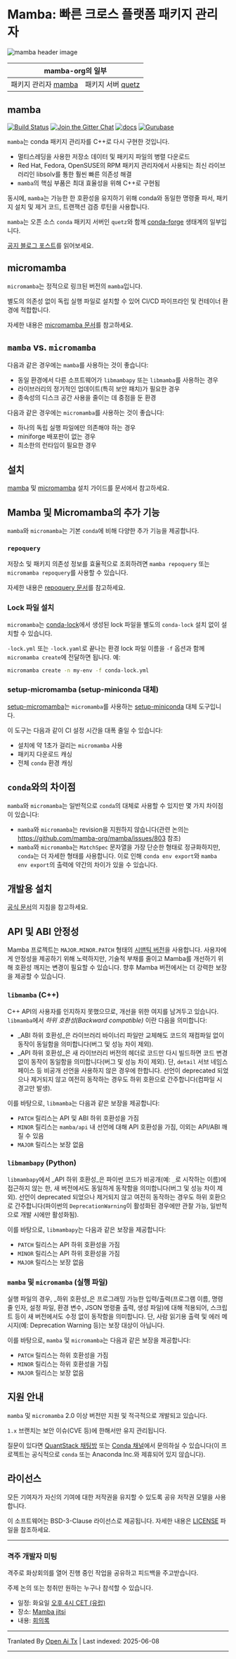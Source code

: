 # Mamba: 빠른 크로스 플랫폼 패키지 관리자

![mamba header image](https://raw.githubusercontent.com/mamba-org/mamba/main/docs/assets/mamba_header.png)

<!-- markdownlint-disable-file MD033 -->

<table>
<thead align="center" cellspacing="10">
  <tr>
    <th colspan="3" align="center" border="">mamba-org의 일부</th>
  </tr>
</thead>
<tbody>
  <tr background="#FFF">
    <td align="center">패키지 관리자 <a href="https://github.com/mamba-org/mamba">mamba</a></td>
    <td align="center">패키지 서버 <a href="https://github.com/mamba-org/quetz">quetz</a></td>
  </tr>
</tbody>
</table>

## mamba

[![Build Status](https://github.com/mamba-org/mamba/actions/workflows/tests.yml/badge.svg)](https://github.com/mamba-org/mamba/actions/workflows/tests.yml?query=branch%3Amain)
[![Join the Gitter Chat](https://badges.gitter.im/Join%20Chat.svg)](https://gitter.im/mamba-org/Lobby?utm_source=badge&utm_medium=badge&utm_campaign=pr-badge&utm_content=badge)
[![docs](https://readthedocs.org/projects/mamba/badge/?version=latest&style=flat)](https://mamba.readthedocs.io/en/latest)
[![Gurubase](https://img.shields.io/badge/Gurubase-Ask%20mamba%20Guru-006BFF)](https://gurubase.io/g/mamba)

`mamba`는 conda 패키지 관리자를 C++로 다시 구현한 것입니다.

- 멀티스레딩을 사용한 저장소 데이터 및 패키지 파일의 병렬 다운로드
- Red Hat, Fedora, OpenSUSE의 RPM 패키지 관리자에서 사용되는 최신 라이브러리인 libsolv를 통한 훨씬 빠른 의존성 해결
- `mamba`의 핵심 부품은 최대 효율성을 위해 C++로 구현됨

동시에, `mamba`는 가능한 한 호환성을 유지하기 위해 conda와 동일한 명령줄 파서, 패키지 설치 및 제거 코드, 트랜잭션 검증 루틴을 사용합니다.

`mamba`는 오픈 소스 `conda` 패키지 서버인 `quetz`와 함께 [conda-forge](https://conda-forge.org/) 생태계의 일부입니다.

[공지 블로그 포스트](https://medium.com/@QuantStack/open-software-packaging-for-science-61cecee7fc23)를 읽어보세요.

## micromamba

`micromamba`는 정적으로 링크된 버전의 `mamba`입니다.

별도의 의존성 없이 독립 실행 파일로 설치할 수 있어 CI/CD 파이프라인 및 컨테이너 환경에 적합합니다.

자세한 내용은 [micromamba 문서](https://mamba.readthedocs.io/en/latest/user_guide/micromamba.html)를 참고하세요.

## `mamba` vs. `micromamba`

다음과 같은 경우에는 `mamba`를 사용하는 것이 좋습니다:

- 동일 환경에서 다른 소프트웨어가 `libmambapy` 또는 `libmamba`를 사용하는 경우
- 라이브러리의 정기적인 업데이트(특히 보안 패치)가 필요한 경우
- 종속성의 디스크 공간 사용을 줄이는 데 중점을 둔 환경

다음과 같은 경우에는 `micromamba`를 사용하는 것이 좋습니다:

- 하나의 독립 실행 파일에만 의존해야 하는 경우
- miniforge 배포판이 없는 경우
- 최소한의 런타임이 필요한 경우

## 설치

[mamba](https://mamba.readthedocs.io/en/latest/installation/mamba-installation.html) 및 [micromamba](https://mamba.readthedocs.io/en/latest/installation/micromamba-installation.html) 설치 가이드를 문서에서 참고하세요.

## Mamba 및 Micromamba의 추가 기능

`mamba`와 `micromamba`는 기본 `conda`에 비해 다양한 추가 기능을 제공합니다.

### `repoquery`

저장소 및 패키지 의존성 정보를 효율적으로 조회하려면 `mamba repoquery` 또는 `micromamba repoquery`를 사용할 수 있습니다.

자세한 내용은 [repoquery 문서](https://mamba.readthedocs.io/en/latest/user_guide/mamba.html#repoquery)를 참고하세요.

### Lock 파일 설치

`micromamba`는 [conda-lock](https://conda.github.io/conda-lock/)에서 생성된 lock 파일을 별도의 `conda-lock` 설치 없이 설치할 수 있습니다.

`-lock.yml` 또는 `-lock.yaml`로 끝나는 환경 lock 파일 이름을 `-f` 옵션과 함께 `micromamba create`에 전달하면 됩니다. 예:

```bash
micromamba create -n my-env -f conda-lock.yml
```

### setup-micromamba (setup-miniconda 대체)

[setup-micromamba](https://github.com/marketplace/actions/setup-micromamba)는 `micromamba`를 사용하는 [setup-miniconda](https://github.com/marketplace/actions/setup-miniconda) 대체 도구입니다.

이 도구는 다음과 같이 CI 설정 시간을 대폭 줄일 수 있습니다:

- 설치에 약 1초가 걸리는 `micromamba` 사용
- 패키지 다운로드 캐싱
- 전체 `conda` 환경 캐싱

## `conda`와의 차이점

`mamba`와 `micromamba`는 일반적으로 `conda`의 대체로 사용할 수 있지만 몇 가지 차이점이 있습니다:

- `mamba`와 `micromamba`는 revision을 지원하지 않습니다(관련 논의는 <https://github.com/mamba-org/mamba/issues/803> 참조)
- `mamba`와 `micromamba`는 `MatchSpec` 문자열을 가장 단순한 형태로 정규화하지만, `conda`는 더 자세한 형태를 사용합니다.
  이로 인해 `conda env export`와 `mamba env export`의 출력에 약간의 차이가 있을 수 있습니다.

## 개발용 설치

[공식 문서](https://mamba.readthedocs.io/en/latest/developer_zone/dev_environment.html)의 지침을 참고하세요.

## API 및 ABI 안정성

Mamba 프로젝트는 `MAJOR.MINOR.PATCH` 형태의 [시맨틱 버전](https://semver.org/)을 사용합니다.
사용자에게 안정성을 제공하기 위해 노력하지만, 기술적 부채를 줄이고 Mamba를 개선하기 위해 호환성 깨지는 변경이 필요할 수 있습니다.
향후 Mamba 버전에서는 더 강력한 보장을 제공할 수 있습니다.

### `libmamba` (C++)

C++ API의 사용자를 인지하지 못했으므로, 개선을 위한 여지를 남겨두고 있습니다.
`libmamba`에서 _하위 호환성(Backward compatible)_ 이란 다음을 의미합니다:

- _ABI 하위 호환성_은 라이브러리 바이너리 파일만 교체해도 코드의 재컴파일 없이 동작이 동일함을 의미합니다(버그 및 성능 차이 제외).
- _API 하위 호환성_은 새 라이브러리 버전의 헤더로 코드만 다시 빌드하면 코드 변경 없이 동작이 동일함을 의미합니다(버그 및 성능 차이 제외). 단, `detail` 서브 네임스페이스 등 비공개 선언을 사용하지 않은 경우에 한합니다.
  선언이 deprecated 되었으나 제거되지 않고 여전히 동작하는 경우도 하위 호환으로 간주합니다(컴파일 시 경고만 발생).

이를 바탕으로, `libmamba`는 다음과 같은 보장을 제공합니다:

- `PATCH` 릴리스는 API 및 ABI 하위 호환성을 가짐
- `MINOR` 릴리스는 `mamba/api` 내 선언에 대해 API 호환성을 가짐, 이외는 API/ABI 깨질 수 있음
- `MAJOR` 릴리스는 보장 없음

### `libmambapy` (Python)

`libmambapy`에서 _API 하위 호환성_은 파이썬 코드가 비공개(예: `_`로 시작하는 이름)에 접근하지 않는 한, 새 버전에서도 동일하게 동작함을 의미합니다(버그 및 성능 차이 제외).
선언이 deprecated 되었으나 제거되지 않고 여전히 동작하는 경우도 하위 호환으로 간주합니다(파이썬의 `DeprecationWarning`이 활성화된 경우에만 관찰 가능, 일반적으로 개발 시에만 활성화됨).

이를 바탕으로, `libmambapy`는 다음과 같은 보장을 제공합니다:

- `PATCH` 릴리스는 API 하위 호환성을 가짐
- `MINOR` 릴리스는 API 하위 호환성을 가짐
- `MAJOR` 릴리스는 보장 없음

### `mamba` 및 `micromamba` (실행 파일)

실행 파일의 경우, _하위 호환성_은 프로그래밍 가능한 입력/출력(프로그램 이름, 명령줄 인자, 설정 파일, 환경 변수, JSON 명령줄 출력, 생성 파일)에 대해 적용되어, 스크립트 등이 새 버전에서도 수정 없이 동작함을 의미합니다.
단, 사람 읽기용 출력 및 에러 메시지(예: Deprecation Warning 등)는 보장 대상이 아닙니다.

이를 바탕으로, `mamba` 및 `micromamba`는 다음과 같은 보장을 제공합니다:

- `PATCH` 릴리스는 하위 호환성을 가짐
- `MINOR` 릴리스는 하위 호환성을 가짐
- `MAJOR` 릴리스는 보장 없음

## 지원 안내

`mamba` 및 `micromamba` 2.0 이상 버전만 지원 및 적극적으로 개발되고 있습니다.

`1.x` 브랜치는 보안 이슈(CVE 등)에 한해서만 유지 관리됩니다.

질문이 있다면 [QuantStack 채팅방](https://gitter.im/QuantStack/Lobby) 또는 [Conda 채널](https://gitter.im/conda/conda)에서 문의하실 수 있습니다(이 프로젝트는 공식적으로 `conda` 또는 Anaconda Inc.와 제휴되어 있지 않습니다).

## 라이선스

모든 기여자가 자신의 기여에 대한 저작권을 유지할 수 있도록 공유 저작권 모델을 사용합니다.

이 소프트웨어는 BSD-3-Clause 라이선스로 제공됩니다. 자세한 내용은 [LICENSE](https://raw.githubusercontent.com/mamba-org/mamba/main/LICENSE) 파일을 참조하세요.

---

### 격주 개발자 미팅

격주로 화상회의를 열어 진행 중인 작업을 공유하고 피드백을 주고받습니다.

주제 논의 또는 청취만 원하는 누구나 참석할 수 있습니다.

- 일정: 화요일 [오후 4시 CET (유럽)](https://calendar.google.com/calendar/u/0/embed?src=ab3jrfpede0kq0ubsroe82cd00@group.calendar.google.com&ctz=Europe/Paris)
- 장소: [Mamba jitsi](https://meet.jit.si/mamba-org)
- 내용: [회의록](https://hackmd.io/@guj2k_aBSSyr1YHBG9raWw/HyHt-Ekzj)


---

Tranlated By [Open Ai Tx](https://github.com/OpenAiTx/OpenAiTx) | Last indexed: 2025-06-08

---
